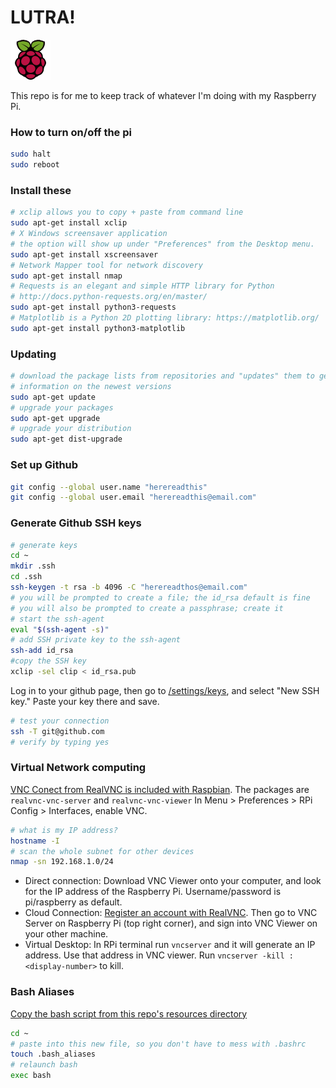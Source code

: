 # LUTRA!

![Raspberry Pi](https://raw.githubusercontent.com/herereadthis/lutra/master/resources/images/raspberry_pi_64x64.png)

This repo is for me to keep track of whatever I'm doing with my Raspberry Pi.

### How to turn on/off the pi

```bash
sudo halt
sudo reboot
```

### Install these

```bash
# xclip allows you to copy + paste from command line
sudo apt-get install xclip 
# X Windows screensaver application
# the option will show up under "Preferences" from the Desktop menu.
sudo apt-get install xscreensaver
# Network Mapper tool for network discovery
sudo apt-get install nmap
# Requests is an elegant and simple HTTP library for Python
# http://docs.python-requests.org/en/master/
sudo apt-get install python3-requests
# Matplotlib is a Python 2D plotting library: https://matplotlib.org/
sudo apt-get install python3-matplotlib
```

### Updating

```bash
# download the package lists from repositories and "updates" them to get
# information on the newest versions
sudo apt-get update
# upgrade your packages
sudo apt-get upgrade
# upgrade your distribution
sudo apt-get dist-upgrade
```

### Set up Github

```bash
git config --global user.name "herereadthis"
git config --global user.email "herereadthis@email.com"
```

### Generate Github SSH keys

```bash
# generate keys
cd ~
mkdir .ssh
cd .ssh
ssh-keygen -t rsa -b 4096 -C "herereadthos@email.com"
# you will be prompted to create a file; the id_rsa default is fine
# you will also be prompted to create a passphrase; create it
# start the ssh-agent
eval "$(ssh-agent -s)"
# add SSH private key to the ssh-agent
ssh-add id_rsa
#copy the SSH key
xclip -sel clip < id_rsa.pub
```

Log in to your github page, then go to [/settings/keys](https://github.com/settings/keys), and select "New SSH key." Paste your key there and save.

```bash
# test your connection
ssh -T git@github.com
# verify by typing yes
```

### Virtual Network computing

[VNC Conect from RealVNC is included with Raspbian](https://www.raspberrypi.org/documentation/remote-access/vnc/README.md). The packages are `realvnc-vnc-server` and `realvnc-vnc-viewer` In Menu > Preferences > RPi Config > Interfaces, enable VNC.

```bash
# what is my IP address?
hostname -I
# scan the whole subnet for other devices
nmap -sn 192.168.1.0/24
```

* Direct connection: Download VNC Viewer onto your computer, and look for the IP address of the Raspberry Pi. Username/password is pi/raspberry as default.
* Cloud Connection: [Register an account with RealVNC](https://www.realvnc.com/raspberrypi/#sign-up). Then go to VNC Server on Raspberry Pi (top right corner), and sign into VNC Viewer on your other machine.
* Virtual Desktop: In RPi terminal run ```vncserver``` and it will generate an IP address. Use that address in VNC viewer. Run ```vncserver -kill :<display-number>``` to kill.

### Bash Aliases

[Copy the bash script from this repo's resources directory](https://github.com/herereadthis/lutra/blob/master/resources/.bash_aliases)

```bash
cd ~
# paste into this new file, so you don't have to mess with .bashrc
touch .bash_aliases
# relaunch bash
exec bash
```
 
